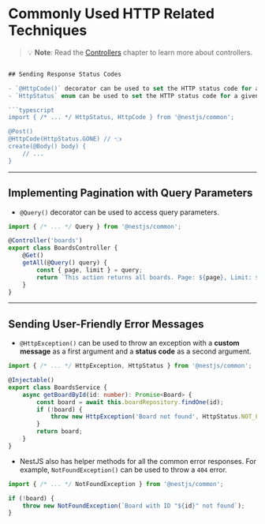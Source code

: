# Commonly Used HTTP Related Techniques

> 💡 **Note**: Read the [Controllers](https://docs.nestjs.com/controllers) chapter to learn more about controllers.

```typescript

## Sending Response Status Codes

- `@HttpCode()` decorator can be used to set the HTTP status code for a given route handler.
- `HttpStatus` enum can be used to set the HTTP status code for a given route handler.

```typescript
import { /* ... */ HttpStatus, HttpCode } from '@nestjs/common';

@Post()
@HttpCode(HttpStatus.GONE) // 👈
create(@Body() body) {
    // ...
}
```

---

## Implementing Pagination with Query Parameters

- `@Query()` decorator can be used to access query parameters.

```typescript boards.controller.ts
import { /* ... */ Query } from '@nestjs/common';

@Controller('boards')
export class BoardsController {
    @Get()
    getAll(@Query() query) {
        const { page, limit } = query;
        return `This action returns all boards. Page: ${page}, Limit: ${limit}`;
    }
}
```

---

## Sending User-Friendly Error Messages

- `@HttpException()` can be used to throw an exception with a **custom message** as a first argument and a **status code** as a second argument.

```typescript boards.service.ts
import { /* ... */ HttpException, HttpStatus } from '@nestjs/common';

@Injectable()
export class BoardsService {
    async getBoardById(id: number): Promise<Board> {
        const board = await this.boardRepository.findOne(id);
        if (!board) {
            throw new HttpException('Board not found', HttpStatus.NOT_FOUND);
        }
        return board;
    }
}
```

- NestJS also has helper methods for all the common error responses. For example, `NotFoundException()` can be used to throw a `404` error.

```typescript boards.service.ts
import { /* ... */ NotFoundException } from '@nestjs/common';

if (!board) {
    throw new NotFoundException(`Board with ID "${id}" not found`);
}

```
